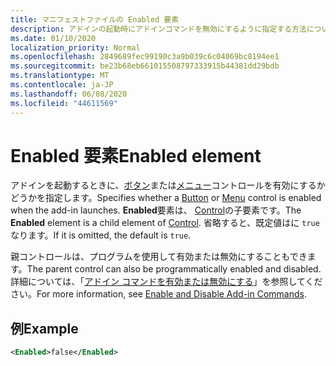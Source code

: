```yaml
---
title: マニフェストファイルの Enabled 要素
description: アドインの起動時にアドインコマンドを無効にするように指定する方法について説明します。
ms.date: 01/10/2020
localization_priority: Normal
ms.openlocfilehash: 2849689fec99190c3a9b039c6c04069bc8194ee1
ms.sourcegitcommit: be23b68eb661015508797333915b44381dd29bdb
ms.translationtype: MT
ms.contentlocale: ja-JP
ms.lasthandoff: 06/08/2020
ms.locfileid: "44611569"
---
```

# <a name="enabled-element"></a><span data-ttu-id="d6387-103">Enabled 要素</span><span class="sxs-lookup"><span data-stu-id="d6387-103">Enabled element</span></span>

<span data-ttu-id="d6387-104">アドインを起動するときに、[ボタン](control.md#button-control)または[メニュー](control.md#menu-dropdown-button-controls)コントロールを有効にするかどうかを指定します。</span><span class="sxs-lookup"><span data-stu-id="d6387-104">Specifies whether a [Button](control.md#button-control) or [Menu](control.md#menu-dropdown-button-controls) control is enabled when the add-in launches.</span></span> <span data-ttu-id="d6387-105">**Enabled**要素は、 [Control](control.md)の子要素です。</span><span class="sxs-lookup"><span data-stu-id="d6387-105">The **Enabled** element is a child element of [Control](control.md).</span></span> <span data-ttu-id="d6387-106">省略すると、既定値はに `true` なります。</span><span class="sxs-lookup"><span data-stu-id="d6387-106">If it is omitted, the default is `true`.</span></span>

<span data-ttu-id="d6387-107">親コントロールは、プログラムを使用して有効または無効にすることもできます。</span><span class="sxs-lookup"><span data-stu-id="d6387-107">The parent control can also be programmatically enabled and disabled.</span></span> <span data-ttu-id="d6387-108">詳細については、「[アドイン コマンドを有効または無効にする](../../design/disable-add-in-commands.md)」を参照してください。</span><span class="sxs-lookup"><span data-stu-id="d6387-108">For more information, see [Enable and Disable Add-in Commands](../../design/disable-add-in-commands.md).</span></span>

## <a name="example"></a><span data-ttu-id="d6387-109">例</span><span class="sxs-lookup"><span data-stu-id="d6387-109">Example</span></span>

```xml
<Enabled>false</Enabled>
```
